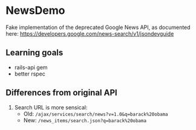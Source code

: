 NewsDemo
=========
Fake implementation of the deprecated Google News API, as documented here: https://developers.google.com/news-search/v1/jsondevguide

Learning goals
--------------
* rails-api gem
* better rspec

Differences from original API
-----------------------------
1. Search URL is more sensical:
   * Old: `/ajax/services/search/news?v=1.0&q=barack%20obama`
   * New: `/news_items/search.json?q=barack%20obama`
